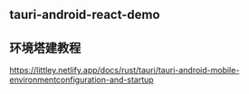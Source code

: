 ## tauri-android-react-demo
## 环境塔建教程

https://littley.netlify.app/docs/rust/tauri/tauri-android-mobile-environmentconfiguration-and-startup
